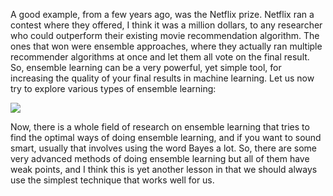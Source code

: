 
A good example, from a few years ago, was the Netflix prize. Netflix ran a contest where they offered, I think it was a million dollars, to any researcher who could outperform their existing movie recommendation algorithm. The ones that won were ensemble approaches, where they actually ran multiple recommender algorithms at once and let them all vote on the final result. So, ensemble learning can be a very powerful, yet simple tool, for increasing the quality of your final results in machine learning. Let us now try to explore various types of ensemble learning:

![](https://github.com/fenago/katacoda-scenarios/raw/master/datascience-machine-learning/datascience-machine-learning-chapter-05-03/steps/3/1.png)

Now, there is a whole field of research on ensemble learning that tries to find the optimal ways of doing ensemble learning, and if you want to sound smart, usually that involves using the word Bayes a lot. So, there are some very advanced methods of doing ensemble learning but all of them have weak points, and I think this is yet another lesson in that we should always use the simplest technique that works well for us.

